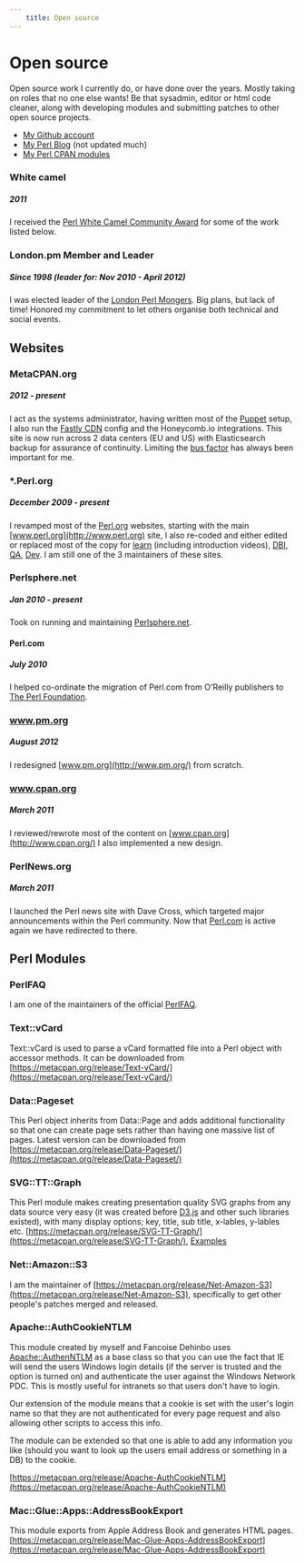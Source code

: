 ```yaml
---
	title: Open source
---
```


# Open source
	
Open source work I currently do, or have done over the years. Mostly taking
on roles that no one else wants! Be that sysadmin, editor or html code cleaner, along with developing modules and submitting patches to other open
source projects.
 
- [My Github account](http://github.com/ranguard/)
- [My Perl Blog](http://blogs.perl.org/users/leo_lapworth/) (not updated much)
- [My Perl CPAN modules](https://metacpan.org/author/LLAP)

### White camel
##### 2011

I received the [Perl White Camel Community Award](https://www.perl.org/advocacy/white_camel/2011.html) for some of the work listed below.

### London.pm Member and Leader
##### Since 1998 (leader for: Nov 2010 - April 2012)

I was elected leader of the [London Perl Mongers](http://london.pm.org). Big plans, but lack of time! Honored my commitment to let others organise both technical and social events.

## Websites 

### MetaCPAN.org <Badge text="active" type="tip"/>
##### 2012 - present

I act as the systems administrator, having written most of the [Puppet](https://github.com/metacpan/metacpan-puppet) setup, I also run the [Fastly CDN](https://www.fastly.com) config and the Honeycomb.io integrations. This site
is now run across 2 data centers (EU and US) with Elasticsearch backup
for assurance of continuity. Limiting the [bus factor](https://en.wikipedia.org/wiki/Bus_factor) has always been important for me. 

### *.Perl.org <Badge text="active" type="tip"/>
##### December 2009 - present
    
I revamped most of the [Perl.org](http://www.perl.org) websites, starting with the main [www.perl.org](http://www.perl.org) site, I also re-coded and either edited or replaced most of the copy for
[learn](http://learn.perl.org) (including introduction videos), [DBI](http://dbi.perl.org), [QA](http://qa.perl.org), [Dev](http://dev.perl.org).
I am still one of the 3 maintainers of these sites.

### Perlsphere.net <Badge text="active" type="tip"/>
##### Jan 2010 - present
    
Took on running and maintaining [Perlsphere.net](http://perlsphere.net/).

#### Perl.com <Badge text="completed" type="warn"/>
##### July 2010

I helped co-ordinate the migration of Perl.com from O'Reilly publishers to [The Perl Foundation](http://www.perlfoundation.org/).

### www.pm.org <Badge text="completed" type="warn"/>
##### August 2012

I redesigned  [www.pm.org](http://www.pm.org/) from scratch.

### www.cpan.org <Badge text="completed" type="warn"/>
##### March 2011
    
I reviewed/rewrote most of the content on [www.cpan.org](http://www.cpan.org/) I also implemented a new design.

### PerlNews.org <Badge text="deactivated" type="warn"/>
##### March 2011

I launched the Perl news site with Dave Cross, which targeted
major announcements within the Perl community. Now that [Perl.com](https://www.perl.com/) is active again we have redirected to there.

## Perl Modules

### PerlFAQ

I am one of the maintainers of the official [PerlFAQ](https://metacpan.org/release/perlfaq).

### Text::vCard
	
Text::vCard is used to parse a vCard formatted file into a Perl object with accessor methods. It can be downloaded from [https://metacpan.org/release/Text-vCard/](https://metacpan.org/release/Text-vCard/)

### Data::Pageset
	
This Perl object inherits from Data::Page and adds additional functionality so that one can create page sets rather than having one massive list of pages. Latest version can be downloaded from [https://metacpan.org/release/Data-Pageset/](https://metacpan.org/release/Data-Pageset/)
	
### SVG::TT::Graph
	
This Perl module makes creating presentation quality SVG graphs
from any data source very easy (it was created before [D3.js](https://d3js.org/) and other such libraries existed), with many display options;
key, title, sub title, x-lables, y-lables etc. 
[https://metacpan.org/release/SVG-TT-Graph/](https://metacpan.org/release/SVG-TT-Graph/), [Examples](/projects/SVG-TT-Graph/)

### Net::Amazon::S3

I am the maintainer of [https://metacpan.org/release/Net-Amazon-S3](https://metacpan.org/release/Net-Amazon-S3), specifically to get other people's patches merged and released.

### Apache::AuthCookieNTLM
	
This module created by myself and Fancoise Dehinbo uses [Apache::AuthenNTLM](https://metacpan.org/pod/Apache::AuthenNTLM) as a base class so that you can use the fact that IE will send the users Windows login details (if the server is trusted and the option is turned on) and authenticate the user against the Windows Network PDC. This is mostly useful for intranets so that users don't have to login.

Our extension of the module means that a cookie is set with the user's login name so that they are not authenticated for every page request and also allowing other scripts to access this info.

The module can be extended so that one is able to add any information you like (should you want to look up the users email address or something in a DB)
to the cookie.

[https://metacpan.org/release/Apache-AuthCookieNTLM](https://metacpan.org/release/Apache-AuthCookieNTLM)


### Mac::Glue::Apps::AddressBookExport
	
This module exports from Apple Address Book and generates HTML
pages. [https://metacpan.org/release/Mac-Glue-Apps-AddressBookExport](https://metacpan.org/release/Mac-Glue-Apps-AddressBookExport)
